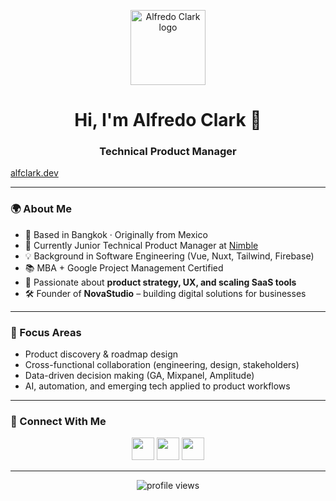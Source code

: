 <p align="center">
  <img width="120" src="https://www.alfclark.dev/images/avatar.png" alt="Alfredo Clark logo" />
</p>

<h1 align="center">Hi, I'm Alfredo Clark 👋</h1>
<h3 align="center">Technical Product Manager</h3>
<a href="https://www.alfclark.dev/en">alfclark.dev</a>

---

### 🌍 About Me
- 📍 Based in Bangkok · Originally from Mexico  
- 🎯 Currently Junior Technical Product Manager at [Nimble](https://nimblehq.co/)  
- 💡 Background in Software Engineering (Vue, Nuxt, Tailwind, Firebase)  
- 📚 MBA + Google Project Management Certified  
- 🌱 Passionate about **product strategy, UX, and scaling SaaS tools**  
- 🛠️ Founder of **NovaStudio** – building digital solutions for businesses  

---

### 📌 Focus Areas
- Product discovery & roadmap design  
- Cross-functional collaboration (engineering, design, stakeholders)  
- Data-driven decision making (GA, Mixpanel, Amplitude)  
- AI, automation, and emerging tech applied to product workflows  

---

### 🤝 Connect With Me
<p align="center">
  <a href="https://linkedin.com/in/alfredoclark"><img src="https://skillicons.dev/icons?i=linkedin" width="36"/></a>
  <a href="https://twitter.com/alfclark95"><img src="https://skillicons.dev/icons?i=twitter" width="36"/></a>
  <a href="https://instagram.com/alfredoclark"><img src="https://skillicons.dev/icons?i=instagram" width="36"/></a>
</p>

---

<p align="center">
  <img src="https://komarev.com/ghpvc/?username=alfclark&label=Profile%20views&color=6b4ce6&style=flat" alt="profile views"/>
</p>
